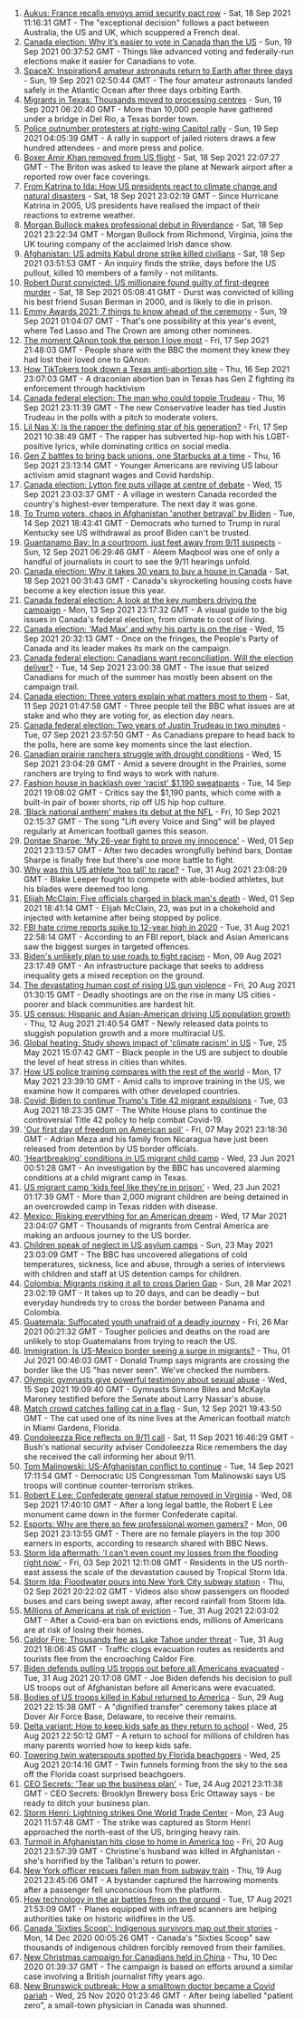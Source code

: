 1. [Aukus: France recalls envoys amid security pact row](https://www.bbc.co.uk/news/world-europe-58604677?at_medium=RSS&at_campaign=KARANGA) - Sat, 18 Sep 2021 11:16:31 GMT - The "exceptional decision" follows a pact between Australia, the US and UK, which scuppered a French deal.
2. [Canada election: Why it’s easier to vote in Canada than the US](https://www.bbc.co.uk/news/world-us-canada-58589809?at_medium=RSS&at_campaign=KARANGA) - Sun, 19 Sep 2021 00:37:52 GMT - Things like advanced voting and federally-run elections make it easier for Canadians to vote.
3. [SpaceX: Inspiration4 amateur astronauts return to Earth after three days](https://www.bbc.co.uk/news/world-us-canada-58612961?at_medium=RSS&at_campaign=KARANGA) - Sun, 19 Sep 2021 02:50:44 GMT - The four amateur astronauts landed safely in the Atlantic Ocean after three days orbiting Earth.
4. [Migrants in Texas: Thousands moved to processing centres](https://www.bbc.co.uk/news/world-us-canada-58612566?at_medium=RSS&at_campaign=KARANGA) - Sun, 19 Sep 2021 06:20:40 GMT - More than 10,000 people have gathered under a bridge in Del Rio, a Texas border town.
5. [Police outnumber protesters at right-wing Capitol rally](https://www.bbc.co.uk/news/world-us-canada-58612965?at_medium=RSS&at_campaign=KARANGA) - Sun, 19 Sep 2021 04:05:39 GMT - A rally in support of jailed rioters draws a few hundred attendees - and more press and police.
6. [Boxer Amir Khan removed from US flight](https://www.bbc.co.uk/news/uk-58612530?at_medium=RSS&at_campaign=KARANGA) - Sat, 18 Sep 2021 22:07:27 GMT - The Briton was asked to leave the plane at Newark airport after a reported row over face coverings.
7. [From Katrina to Ida: How US presidents react to climate change and natural disasters](https://www.bbc.co.uk/news/world-us-canada-58561655?at_medium=RSS&at_campaign=KARANGA) - Sat, 18 Sep 2021 23:02:19 GMT - Since Hurricane Katrina in 2005, US presidents have realised the impact of their reactions to extreme weather.
8. [Morgan Bullock makes professional debut in Riverdance](https://www.bbc.co.uk/news/entertainment-arts-58602633?at_medium=RSS&at_campaign=KARANGA) - Sat, 18 Sep 2021 23:22:34 GMT - Morgan Bullock from Richmond, Virginia, joins the UK touring company of the acclaimed Irish dance show.
9. [Afghanistan: US admits Kabul drone strike killed civilians](https://www.bbc.co.uk/news/world-us-canada-58604655?at_medium=RSS&at_campaign=KARANGA) - Sat, 18 Sep 2021 03:51:53 GMT - An inquiry finds the strike, days before the US pullout, killed 10 members of a family - not militants.
10. [Robert Durst convicted: US millionaire found guilty of first-degree murder](https://www.bbc.co.uk/news/world-us-canada-58605688?at_medium=RSS&at_campaign=KARANGA) - Sat, 18 Sep 2021 05:08:41 GMT - Durst was convicted of killing his best friend Susan Berman in 2000, and is likely to die in prison.
11. [Emmy Awards 2021: 7 things to know ahead of the ceremony](https://www.bbc.co.uk/news/entertainment-arts-57926660?at_medium=RSS&at_campaign=KARANGA) - Sun, 19 Sep 2021 01:04:07 GMT - That's one possibility at this year's event, where Ted Lasso and The Crown are among other nominees.
12. [The moment QAnon took the person I love most](https://www.bbc.co.uk/news/world-us-canada-57369349?at_medium=RSS&at_campaign=KARANGA) - Fri, 17 Sep 2021 21:48:03 GMT - People share with the BBC the moment they knew they had lost their loved one to QAnon.
13. [How TikTokers took down a Texas anti-abortion site](https://www.bbc.co.uk/news/world-us-canada-58577039?at_medium=RSS&at_campaign=KARANGA) - Thu, 16 Sep 2021 23:07:03 GMT - A draconian abortion ban in Texas has Gen Z fighting its enforcement through hacktivism
14. [Canada federal election: The man who could topple Trudeau](https://www.bbc.co.uk/news/world-us-canada-58587402?at_medium=RSS&at_campaign=KARANGA) - Thu, 16 Sep 2021 23:11:39 GMT - The new Conservative leader has tied Justin Trudeau in the polls with a pitch to moderate voters.
15. [Lil Nas X: Is the rapper the defining star of his generation?](https://www.bbc.co.uk/news/entertainment-arts-58583320?at_medium=RSS&at_campaign=KARANGA) - Fri, 17 Sep 2021 10:38:49 GMT - The rapper has subverted hip-hop with his LGBT-positive lyrics, while dominating critics on social media.
16. [Gen Z battles to bring back unions, one Starbucks at a time](https://www.bbc.co.uk/news/business-58540250?at_medium=RSS&at_campaign=KARANGA) - Thu, 16 Sep 2021 23:13:14 GMT - Younger Americans are reviving US labour activism amid stagnant wages and Covid hardship.
17. [Canada election: Lytton fire puts village at centre of debate](https://www.bbc.co.uk/news/world-us-canada-58549880?at_medium=RSS&at_campaign=KARANGA) - Wed, 15 Sep 2021 23:03:37 GMT - A village in western Canada recorded the country's highest-ever temperature. The next day it was gone.
18. [To Trump voters, chaos in Afghanistan 'another betrayal' by Biden](https://www.bbc.co.uk/news/world-us-canada-58441173?at_medium=RSS&at_campaign=KARANGA) - Tue, 14 Sep 2021 18:43:41 GMT - Democrats who turned to Trump in rural Kentucky see US withdrawal as proof Biden can't be trusted.
19. [Guantanamo Bay: In a courtroom, just feet away from 9/11 suspects](https://www.bbc.co.uk/news/world-latin-america-58527700?at_medium=RSS&at_campaign=KARANGA) - Sun, 12 Sep 2021 06:29:46 GMT - Aleem Maqbool was one of only a handful of journalists in court to see the 9/11 hearings unfold.
20. [Canada election: Why it takes 30 years to buy a house in Canada](https://www.bbc.co.uk/news/world-us-canada-58495604?at_medium=RSS&at_campaign=KARANGA) - Sat, 18 Sep 2021 00:31:43 GMT - Canada's skyrocketing housing costs have become a key election issue this year.
21. [Canada federal election: A look at the key numbers driving the campaign](https://www.bbc.co.uk/news/world-us-canada-58426147?at_medium=RSS&at_campaign=KARANGA) - Mon, 13 Sep 2021 23:17:32 GMT - A visual guide to the big issues in Canada's federal election, from climate to cost of living.
22. [Canada election: 'Mad Max' and why his party is on the rise](https://www.bbc.co.uk/news/world-us-canada-58573878?at_medium=RSS&at_campaign=KARANGA) - Wed, 15 Sep 2021 20:32:13 GMT - Once on the fringes, the People's Party of Canada and its leader makes its mark on the campaign.
23. [Canada federal election: Canadians want reconciliation. Will the election deliver?](https://www.bbc.co.uk/news/world-us-canada-58541324?at_medium=RSS&at_campaign=KARANGA) - Tue, 14 Sep 2021 23:00:38 GMT - The issue that seized Canadians for much of the summer has mostly been absent on the campaign trail.
24. [Canada election: Three voters explain what matters most to them](https://www.bbc.co.uk/news/world-us-canada-58523450?at_medium=RSS&at_campaign=KARANGA) - Sat, 11 Sep 2021 01:47:58 GMT - Three people tell the BBC what issues are at stake and who they are voting for, as election day nears.
25. [Canada federal election: Two years of Justin Trudeau in two minutes](https://www.bbc.co.uk/news/world-us-canada-58482593?at_medium=RSS&at_campaign=KARANGA) - Tue, 07 Sep 2021 23:57:50 GMT - As Canadians prepare to head back to the polls, here are some key moments since the last election.
26. [Canadian prairie ranchers struggle with drought conditions](https://www.bbc.co.uk/news/world-us-canada-58573877?at_medium=RSS&at_campaign=KARANGA) - Wed, 15 Sep 2021 23:04:28 GMT - Amid a severe drought in the Prairies, some ranchers are trying to find ways to work with nature.
27. [Fashion house in backlash over 'racist' $1,190 sweatpants](https://www.bbc.co.uk/news/business-58563242?at_medium=RSS&at_campaign=KARANGA) - Tue, 14 Sep 2021 19:08:02 GMT - Critics say the $1,190 pants, which come with a built-in pair of boxer shorts, rip off US hip hop culture.
28. ['Black national anthem' makes its debut at the NFL](https://www.bbc.co.uk/news/world-us-canada-58482970?at_medium=RSS&at_campaign=KARANGA) - Fri, 10 Sep 2021 02:15:37 GMT - The song "Lift every Voice and Sing" will be played regularly at American football games this season.
29. [Dontae Sharpe: 'My 26-year fight to prove my innocence'](https://www.bbc.co.uk/news/world-us-canada-58413322?at_medium=RSS&at_campaign=KARANGA) - Wed, 01 Sep 2021 23:13:57 GMT - After two decades wrongfully behind bars, Dontae Sharpe is finally free but there's one more battle to fight.
30. [Why was this US athlete 'too tall' to race?](https://www.bbc.co.uk/news/disability-58398944?at_medium=RSS&at_campaign=KARANGA) - Tue, 31 Aug 2021 23:08:29 GMT - Blake Leeper fought to compete with able-bodied athletes, but his blades were deemed too long.
31. [Elijah McClain: Five officials charged in black man's death](https://www.bbc.co.uk/news/world-us-canada-58414183?at_medium=RSS&at_campaign=KARANGA) - Wed, 01 Sep 2021 18:41:14 GMT - Elijah McClain, 23, was put in a chokehold and injected with ketamine after being stopped by police.
32. [FBI hate crime reports spike to 12-year high in 2020](https://www.bbc.co.uk/news/world-us-canada-58402839?at_medium=RSS&at_campaign=KARANGA) - Tue, 31 Aug 2021 22:58:14 GMT - According to an FBI report, black and Asian Americans saw the biggest surges in targeted offences.
33. [Biden's unlikely plan to use roads to fight racism](https://www.bbc.co.uk/news/world-us-canada-58106414?at_medium=RSS&at_campaign=KARANGA) - Mon, 09 Aug 2021 23:17:49 GMT - An infrastructure package that seeks to address inequality gets a mixed reception on the ground.
34. [The devastating human cost of rising US gun violence](https://www.bbc.co.uk/news/world-us-canada-58207384?at_medium=RSS&at_campaign=KARANGA) - Fri, 20 Aug 2021 01:30:15 GMT - Deadly shootings are on the rise in many US cities - poorer and black communities are hardest hit.
35. [US census: Hispanic and Asian-American driving US population growth](https://www.bbc.co.uk/news/world-us-canada-58195166?at_medium=RSS&at_campaign=KARANGA) - Thu, 12 Aug 2021 21:40:54 GMT - Newly released data points to sluggish population growth and a more multiracial US.
36. [Global heating: Study shows impact of 'climate racism' in US](https://www.bbc.co.uk/news/science-environment-57235904?at_medium=RSS&at_campaign=KARANGA) - Tue, 25 May 2021 15:07:42 GMT - Black people in the US are subject to double the level of heat stress in cities than whites.
37. [How US police training compares with the rest of the world](https://www.bbc.co.uk/news/world-us-canada-56834733?at_medium=RSS&at_campaign=KARANGA) - Mon, 17 May 2021 23:39:10 GMT - Amid calls to improve training in the US, we examine how it compares with other developed countries.
38. [Covid: Biden to continue Trump's Title 42 migrant expulsions](https://www.bbc.co.uk/news/world-us-canada-58077311?at_medium=RSS&at_campaign=KARANGA) - Tue, 03 Aug 2021 18:23:35 GMT - The White House plans to continue the controversial Title 42 policy to help combat Covid-19.
39. ['Our first day of freedom on American soil'](https://www.bbc.co.uk/news/world-us-canada-57022918?at_medium=RSS&at_campaign=KARANGA) - Fri, 07 May 2021 23:18:36 GMT - Adrian Meza and his family from Nicaragua have just been released from detention by US border officials.
40. ['Heartbreaking' conditions in US migrant child camp](https://www.bbc.co.uk/news/world-us-canada-57561760?at_medium=RSS&at_campaign=KARANGA) - Wed, 23 Jun 2021 00:51:28 GMT - An investigation by the BBC has uncovered alarming conditions at a child migrant camp in Texas.
41. [US migrant camp 'kids feel like they're in prison'](https://www.bbc.co.uk/news/world-us-canada-57576306?at_medium=RSS&at_campaign=KARANGA) - Wed, 23 Jun 2021 01:17:39 GMT - More than 2,000 migrant children are being detained in an overcrowded camp in Texas ridden with disease.
42. [Mexico: Risking everything for an American dream](https://www.bbc.co.uk/news/world-us-canada-56432363?at_medium=RSS&at_campaign=KARANGA) - Wed, 17 Mar 2021 23:04:07 GMT - Thousands of migrants from Central America are making an arduous journey to the US border.
43. [Children speak of neglect in US asylum camps](https://www.bbc.co.uk/news/world-us-canada-57149721?at_medium=RSS&at_campaign=KARANGA) - Sun, 23 May 2021 23:03:09 GMT - The BBC has uncovered allegations of cold temperatures, sickness, lice and abuse, through a series of interviews with children and staff at US detention camps for children.
44. [Colombia: Migrants risking it all to cross Darien Gap](https://www.bbc.co.uk/news/world-latin-america-56544700?at_medium=RSS&at_campaign=KARANGA) - Sun, 28 Mar 2021 23:02:19 GMT - It takes up to 20 days, and can be deadly – but everyday hundreds try to cross the border between Panama and Colombia.
45. [Guatemala: Suffocated youth unafraid of a deadly journey](https://www.bbc.co.uk/news/world-latin-america-56260568?at_medium=RSS&at_campaign=KARANGA) - Fri, 26 Mar 2021 00:21:32 GMT - Tougher policies and deaths on the road are unlikely to stop Guatemalans from trying to reach the US.
46. [Immigration: Is US-Mexico border seeing a surge in migrants?](https://www.bbc.co.uk/news/57656959?at_medium=RSS&at_campaign=KARANGA) - Thu, 01 Jul 2021 00:46:03 GMT - Donald Trump says migrants are crossing the border like the US "has never seen". We've checked the numbers.
47. [Olympic gymnasts give powerful testimony about sexual abuse](https://www.bbc.co.uk/news/world-us-canada-58576775?at_medium=RSS&at_campaign=KARANGA) - Wed, 15 Sep 2021 19:09:40 GMT - Gymnasts Simone Biles and McKayla Maroney testified before the Senate about Larry Nassar's abuse.
48. [Match crowd catches falling cat in a flag](https://www.bbc.co.uk/news/world-us-canada-58540023?at_medium=RSS&at_campaign=KARANGA) - Sun, 12 Sep 2021 19:43:50 GMT - The cat used one of its nine lives at the American football match in Miami Gardens, Florida.
49. [Condoleezza Rice reflects on 9/11 call](https://www.bbc.co.uk/news/world-us-canada-58529172?at_medium=RSS&at_campaign=KARANGA) - Sat, 11 Sep 2021 16:46:29 GMT - Bush's national security adviser Condoleezza Rice remembers the day she received the call informing her about 9/11.
50. [Tom Malinowski: US-Afghanistan conflict to continue](https://www.bbc.co.uk/news/world-us-canada-58562490?at_medium=RSS&at_campaign=KARANGA) - Tue, 14 Sep 2021 17:11:54 GMT - Democratic US Congressman Tom Malinowski says US troops will continue counter-terrorism strikes.
51. [Robert E Lee: Confederate general statue removed in Virginia](https://www.bbc.co.uk/news/world-us-canada-58494291?at_medium=RSS&at_campaign=KARANGA) - Wed, 08 Sep 2021 17:40:10 GMT - After a long legal battle, the Robert E Lee monument came down in the former Confederate capital.
52. [Esports: Why are there so few professional women gamers?](https://www.bbc.co.uk/news/technology-58466374?at_medium=RSS&at_campaign=KARANGA) - Mon, 06 Sep 2021 23:13:55 GMT - There are no female players in the top 300 earners in esports, according to research shared with BBC News.
53. [Storm Ida aftermath: 'I can't even count my losses from the flooding right now'](https://www.bbc.co.uk/news/world-us-canada-58432047?at_medium=RSS&at_campaign=KARANGA) - Fri, 03 Sep 2021 12:11:08 GMT - Residents in the US north-east assess the scale of the devastation caused by Tropical Storm Ida.
54. [Storm Ida: Floodwater pours into New York City subway station](https://www.bbc.co.uk/news/world-us-canada-58418627?at_medium=RSS&at_campaign=KARANGA) - Thu, 02 Sep 2021 20:22:02 GMT - Videos also show passengers on flooded buses and cars being swept away, after record rainfall from Storm Ida.
55. [Millions of Americans at risk of eviction](https://www.bbc.co.uk/news/world-us-canada-58403607?at_medium=RSS&at_campaign=KARANGA) - Tue, 31 Aug 2021 22:03:02 GMT - After a Covid-era ban on evictions ends, millions of Americans are at risk of losing their homes.
56. [Caldor Fire: Thousands flee as Lake Tahoe under threat](https://www.bbc.co.uk/news/world-us-canada-58402381?at_medium=RSS&at_campaign=KARANGA) - Tue, 31 Aug 2021 18:06:45 GMT - Traffic clogs evacuation routes as residents and tourists flee from the encroaching Caldor Fire.
57. [Biden defends pulling US troops out before all Americans evacuated](https://www.bbc.co.uk/news/world-us-canada-58403601?at_medium=RSS&at_campaign=KARANGA) - Tue, 31 Aug 2021 20:17:08 GMT - Joe Biden defends his decision to pull US troops out of Afghanistan before all Americans were evacuated.
58. [Bodies of US troops killed in Kabul returned to America](https://www.bbc.co.uk/news/world-us-canada-58380339?at_medium=RSS&at_campaign=KARANGA) - Sun, 29 Aug 2021 22:15:38 GMT - A "dignified transfer" ceremony takes place at Dover Air Force Base, Delaware, to receive their remains.
59. [Delta variant: How to keep kids safe as they return to school](https://www.bbc.co.uk/news/world-us-canada-58208076?at_medium=RSS&at_campaign=KARANGA) - Wed, 25 Aug 2021 22:50:12 GMT - A return to school for millions of children has many parents worried how to keep kids safe.
60. [Towering twin waterspouts spotted by Florida beachgoers](https://www.bbc.co.uk/news/world-us-canada-58336868?at_medium=RSS&at_campaign=KARANGA) - Wed, 25 Aug 2021 20:14:16 GMT - Twin funnels forming from the sky to the sea off the Florida coast surprised beachgoers.
61. [CEO Secrets: 'Tear up the business plan'](https://www.bbc.co.uk/news/business-58316843?at_medium=RSS&at_campaign=KARANGA) - Tue, 24 Aug 2021 23:11:38 GMT - CEO Secrets: Brooklyn Brewery boss Eric Ottaway says - be ready to ditch your business plan.
62. [Storm Henri: Lightning strikes One World Trade Center](https://www.bbc.co.uk/news/world-us-canada-58304611?at_medium=RSS&at_campaign=KARANGA) - Mon, 23 Aug 2021 11:57:48 GMT - The strike was captured as Storm Henri approached the north-east of the US, bringing heavy rain.
63. [Turmoil in Afghanistan hits close to home in America too](https://www.bbc.co.uk/news/world-us-canada-58288575?at_medium=RSS&at_campaign=KARANGA) - Fri, 20 Aug 2021 23:57:39 GMT - Christine's husband was killed in Afghanistan - she's horrified by the Taliban's return to power.
64. [New York officer rescues fallen man from subway train](https://www.bbc.co.uk/news/world-us-canada-58277097?at_medium=RSS&at_campaign=KARANGA) - Thu, 19 Aug 2021 23:45:06 GMT - A bystander captured the harrowing moments after a passenger fell unconscious from the platform.
65. [How technology in the air battles fires on the ground](https://www.bbc.co.uk/news/world-us-canada-58248261?at_medium=RSS&at_campaign=KARANGA) - Tue, 17 Aug 2021 21:53:09 GMT - Planes equipped with infrared scanners are helping authorities take on historic wildfires in the US.
66. [Canada 'Sixties Scoop': Indigenous survivors map out their stories](https://www.bbc.co.uk/news/world-us-canada-55269251?at_medium=RSS&at_campaign=KARANGA) - Mon, 14 Dec 2020 00:05:26 GMT - Canada's "Sixties Scoop" saw thousands of indigenous children forcibly removed from their families.
67. [New Christmas campaign for Canadians held in China](https://www.bbc.co.uk/news/world-us-canada-55249770?at_medium=RSS&at_campaign=KARANGA) - Thu, 10 Dec 2020 01:39:37 GMT - The campaign is based on efforts around a similar case involving a British journalist fifty years ago.
68. [New Brunswick outbreak: How a smalltown doctor became a Covid pariah](https://www.bbc.co.uk/news/world-us-canada-54686672?at_medium=RSS&at_campaign=KARANGA) - Wed, 25 Nov 2020 01:23:46 GMT - After being labelled "patient zero", a small-town physician in Canada was shunned.
